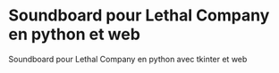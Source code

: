 # Soundboard pour Lethal Company en python et web

Soundboard pour Lethal Company en python avec tkinter et web
